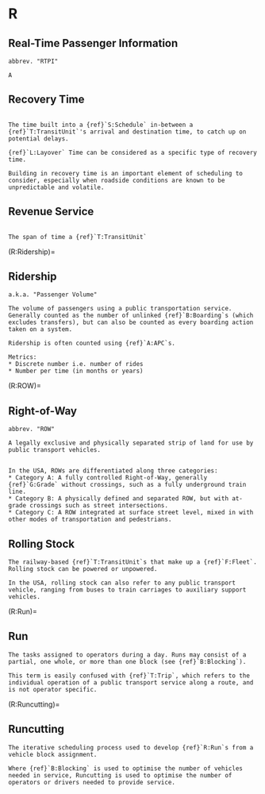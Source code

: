 # R

## Real-Time Passenger Information

```{tabbed} Definition
abbrev. "RTPI"

A 
```

## Recovery Time

```{tabbed} Definition

The time built into a {ref}`S:Schedule` in-between a {ref}`T:TransitUnit`'s arrival and destination time, to catch up on potential delays.

{ref}`L:Layover` Time can be considered as a specific type of recovery time.

Building in recovery time is an important element of scheduling to consider, especially when roadside conditions are known to be unpredictable and volatile.
```

## Revenue Service

```{tabbed} Definition

The span of time a {ref}`T:TransitUnit`

```

(R:Ridership)=

## Ridership

```{tabbed} Definition
a.k.a. "Passenger Volume"

The volume of passengers using a public transportation service. Generally counted as the number of unlinked {ref}`B:Boarding`s (which excludes transfers), but can also be counted as every boarding action taken on a system.

Ridership is often counted using {ref}`A:APC`s.

```

```{tabbed} Application
Metrics:
* Discrete number i.e. number of rides
* Number per time (in months or years)
```

(R:ROW)=

## Right-of-Way

```{tabbed} Definition
abbrev. "ROW"

A legally exclusive and physically separated strip of land for use by public transport vehicles.
```

```{tabbed} Application

In the USA, ROWs are differentiated along three categories:
* Category A: A fully controlled Right-of-Way, generally {ref}`G:Grade` without crossings, such as a fully underground train line.
* Category B: A physically defined and separated ROW, but with at-grade crossings such as street intersections.
* Category C: A ROW integrated at surface street level, mixed in with other modes of transportation and pedestrians.

```

## Rolling Stock

```{tabbed} Definition
The railway-based {ref}`T:TransitUnit`s that make up a {ref}`F:Fleet`. Rolling stock can be powered or unpowered.

In the USA, rolling stock can also refer to any public transport vehicle, ranging from buses to train carriages to auxiliary support vehicles.
```

(R:Run)=

## Run

```{tabbed} Definition
The tasks assigned to operators during a day. Runs may consist of a partial, one whole, or more than one block (see {ref}`B:Blocking`).

This term is easily confused with {ref}`T:Trip`, which refers to the individual operation of a public transport service along a route, and is not operator specific.
```

(R:Runcutting)=

## Runcutting

```{tabbed} Definition
The iterative scheduling process used to develop {ref}`R:Run`s from a vehicle block assignment.

Where {ref}`B:Blocking` is used to optimise the number of vehicles needed in service, Runcutting is used to optimise the number of operators or drivers needed to provide service.
```
